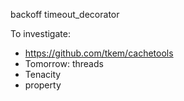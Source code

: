 backoff
timeout_decorator

To investigate:
- https://github.com/tkem/cachetools
- Tomorrow: threads
- Tenacity
- property